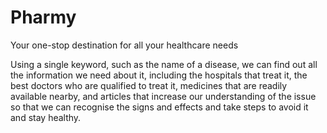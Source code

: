 # Pharmy
Your one-stop destination for all your healthcare needs 

Using a single keyword, such as the name of a disease, we can find out all the information we need about it, including the hospitals that treat it, the best doctors who are qualified to treat it, medicines that are readily available nearby, and articles that increase our understanding of the issue so that we can recognise the signs and effects and take steps to avoid it and stay healthy.
